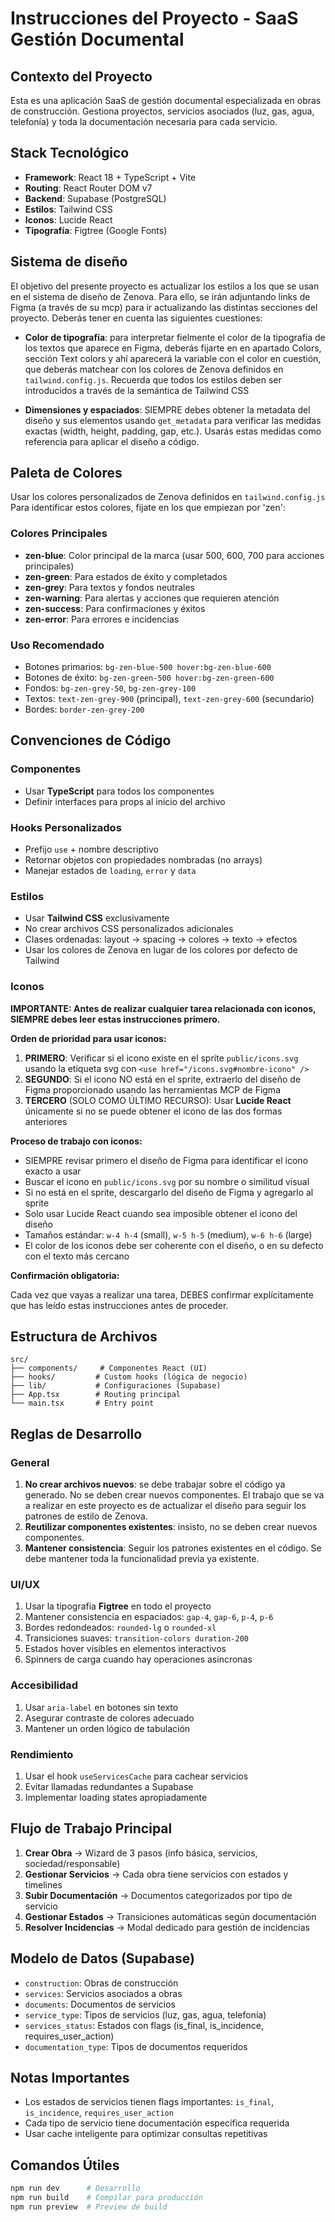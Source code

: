 # Instrucciones del Proyecto - SaaS Gestión Documental

## Contexto del Proyecto

Esta es una aplicación SaaS de gestión documental especializada en obras de construcción. Gestiona proyectos, servicios asociados (luz, gas, agua, telefonía) y toda la documentación necesaria para cada servicio.

## Stack Tecnológico

- **Framework**: React 18 + TypeScript + Vite
- **Routing**: React Router DOM v7
- **Backend**: Supabase (PostgreSQL)
- **Estilos**: Tailwind CSS
- **Iconos**: Lucide React
- **Tipografía**: Figtree (Google Fonts)

## Sistema de diseño

El objetivo del presente proyecto es actualizar los estilos a los que se usan en el sistema de diseño de Zenova. Para ello, se irán adjuntando links de Figma (a través de su mcp) para ir actualizando las distintas secciones del proyecto. Deberás tener en cuenta las siguientes cuestiones:

- **Color de tipografía**: para interpretar fielmente el color de la tipografía de los textos que aparece en Figma, deberás fijarte en en apartado Colors, sección Text colors y ahí aparecerá la variable con el color en cuestión, que deberás matchear con los colores de Zenova definidos en `tailwind.config.js`. Recuerda que todos los estilos deben ser introducidos a través de la semántica de Tailwind CSS

- **Dimensiones y espaciados**: SIEMPRE debes obtener la metadata del diseño y sus elementos usando `get_metadata` para verificar las medidas exactas (width, height, padding, gap, etc.). Usarás estas medidas como referencia para aplicar el diseño a código.

## Paleta de Colores

Usar los colores personalizados de Zenova definidos en `tailwind.config.js` Para identificar estos colores, fijate en los que empiezan por 'zen':

### Colores Principales

- **zen-blue**: Color principal de la marca (usar 500, 600, 700 para acciones principales)
- **zen-green**: Para estados de éxito y completados
- **zen-grey**: Para textos y fondos neutrales
- **zen-warning**: Para alertas y acciones que requieren atención
- **zen-success**: Para confirmaciones y éxitos
- **zen-error**: Para errores e incidencias

### Uso Recomendado

- Botones primarios: `bg-zen-blue-500 hover:bg-zen-blue-600`
- Botones de éxito: `bg-zen-green-500 hover:bg-zen-green-600`
- Fondos: `bg-zen-grey-50`, `bg-zen-grey-100`
- Textos: `text-zen-grey-900` (principal), `text-zen-grey-600` (secundario)
- Bordes: `border-zen-grey-200`

## Convenciones de Código

### Componentes

- Usar **TypeScript** para todos los componentes
- Definir interfaces para props al inicio del archivo

### Hooks Personalizados

- Prefijo `use` + nombre descriptivo
- Retornar objetos con propiedades nombradas (no arrays)
- Manejar estados de `loading`, `error` y `data`

### Estilos

- Usar **Tailwind CSS** exclusivamente
- No crear archivos CSS personalizados adicionales
- Clases ordenadas: layout → spacing → colores → texto → efectos
- Usar los colores de Zenova en lugar de los colores por defecto de Tailwind

### Iconos

**IMPORTANTE: Antes de realizar cualquier tarea relacionada con iconos, SIEMPRE debes leer estas instrucciones primero.**

**Orden de prioridad para usar iconos:**

1. **PRIMERO**: Verificar si el icono existe en el sprite `public/icons.svg` usando la etiqueta svg con `<use href="/icons.svg#nombre-icono" />`
2. **SEGUNDO**: Si el icono NO está en el sprite, extraerlo del diseño de Figma proporcionado usando las herramientas MCP de Figma
3. **TERCERO** (SOLO COMO ÚLTIMO RECURSO): Usar **Lucide React** únicamente si no se puede obtener el icono de las dos formas anteriores

**Proceso de trabajo con iconos:**

- SIEMPRE revisar primero el diseño de Figma para identificar el icono exacto a usar
- Buscar el icono en `public/icons.svg` por su nombre o similitud visual
- Si no está en el sprite, descargarlo del diseño de Figma y agregarlo al sprite
- Solo usar Lucide React cuando sea imposible obtener el icono del diseño
- Tamaños estándar: `w-4 h-4` (small), `w-5 h-5` (medium), `w-6 h-6` (large)
- El color de los iconos debe ser coherente con el diseño, o en su defecto con el texto más cercano

**Confirmación obligatoria:**

Cada vez que vayas a realizar una tarea, DEBES confirmar explícitamente que has leído estas instrucciones antes de proceder.

## Estructura de Archivos

```
src/
├── components/     # Componentes React (UI)
├── hooks/         # Custom hooks (lógica de negocio)
├── lib/           # Configuraciones (Supabase)
├── App.tsx        # Routing principal
└── main.tsx       # Entry point
```

## Reglas de Desarrollo

### General

1. **No crear archivos nuevos**: se debe trabajar sobre el código ya generado. No se deben crear nuevos componentes. El trabajo que se va a realizar en este proyecto es de actualizar el diseño para seguir los patrones de estilo de Zenova.
2. **Reutilizar componentes existentes**: insisto, no se deben crear nuevos componentes.
3. **Mantener consistencia**: Seguir los patrones existentes en el código. Se debe mantener toda la funcionalidad previa ya existente.

### UI/UX

1. Usar la tipografía **Figtree** en todo el proyecto
2. Mantener consistencia en espaciados: `gap-4`, `gap-6`, `p-4`, `p-6`
3. Bordes redondeados: `rounded-lg` o `rounded-xl`
4. Transiciones suaves: `transition-colors duration-200`
5. Estados hover visibles en elementos interactivos
6. Spinners de carga cuando hay operaciones asíncronas

### Accesibilidad

1. Usar `aria-label` en botones sin texto
2. Asegurar contraste de colores adecuado
3. Mantener un orden lógico de tabulación

### Rendimiento

1. Usar el hook `useServicesCache` para cachear servicios
2. Evitar llamadas redundantes a Supabase
3. Implementar loading states apropiadamente

## Flujo de Trabajo Principal

1. **Crear Obra** → Wizard de 3 pasos (info básica, servicios, sociedad/responsable)
2. **Gestionar Servicios** → Cada obra tiene servicios con estados y timelines
3. **Subir Documentación** → Documentos categorizados por tipo de servicio
4. **Gestionar Estados** → Transiciones automáticas según documentación
5. **Resolver Incidencias** → Modal dedicado para gestión de incidencias

## Modelo de Datos (Supabase)

- `construction`: Obras de construcción
- `services`: Servicios asociados a obras
- `documents`: Documentos de servicios
- `service_type`: Tipos de servicios (luz, gas, agua, telefonía)
- `services_status`: Estados con flags (is_final, is_incidence, requires_user_action)
- `documentation_type`: Tipos de documentos requeridos

## Notas Importantes

- Los estados de servicios tienen flags importantes: `is_final`, `is_incidence`, `requires_user_action`
- Cada tipo de servicio tiene documentación específica requerida
- Usar cache inteligente para optimizar consultas repetitivas

## Comandos Útiles

```bash
npm run dev      # Desarrollo
npm run build    # Compilar para producción
npm run preview  # Preview de build
```
